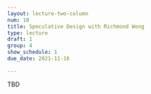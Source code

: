 ```yaml
---
layout: lecture-two-column
num: 10
title: Speculative Design with Richmond Wong
type: lecture
draft: 1
group: 4
show_schedule: 1
due_date: 2021-11-16

---
```

TBD
